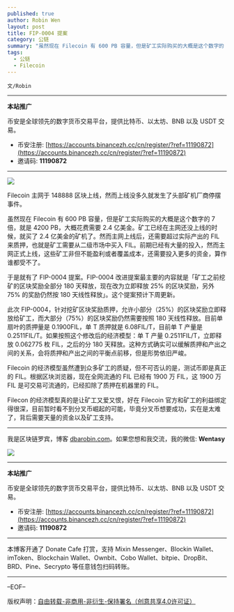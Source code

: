 ```yaml
---
published: true
author: Robin Wen
layout: post
title: FIP-0004 提案
category: 公链
summary: "虽然现在 Filecoin 有 600 PB 容量，但是矿工实际购买的大概是这个数字的 7 倍，就是 4200 PB，大概花费需要 2.4 亿美金。矿工已经在主网还没上线的时候，就买了 2.4 亿美金的矿机了。然而主网上线后，还需要超过实际产出的 FIL 来质押，也就是矿工需要从二级市场中买入 FIL。前期已经有大量的投入，然而主网正式上线，这些矿工非但不能盈利或者覆盖成本，还需要投入更多的资金，算作谁都受不了。Filecon 的经济模型真的是让矿工又爱又恨，好在 Filecoin 官方和矿工的利益绑定得很深，目前暂时看不到分叉币崛起的可能，毕竟分叉币想要成功，实在是太难了，背后需要天量的资金以及矿工支持。"
tags:
  - 公链
  - Filecoin
---
```


`文/Robin`

***

**本站推广**

币安是全球领先的数字货币交易平台，提供比特币、以太坊、BNB 以及 USDT 交易。

* 币安注册: [https://accounts.binancezh.cc/cn/register/?ref=11190872](https://accounts.binancezh.cc/cn/register/?ref=11190872)
* 邀请码: **11190872**

***

![](https://cdn.dbarobin.com/mebk5m1.png)

Filecoin 主网于 148888 区块上线，然而上线没多久就发生了头部矿机厂商停摆事件。

虽然现在 Filecoin 有 600 PB 容量，但是矿工实际购买的大概是这个数字的 7 倍，就是 4200 PB，大概花费需要 2.4 亿美金。矿工已经在主网还没上线的时候，就买了 2.4 亿美金的矿机了。然而主网上线后，还需要超过实际产出的 FIL 来质押，也就是矿工需要从二级市场中买入 FIL。前期已经有大量的投入，然而主网正式上线，这些矿工非但不能盈利或者覆盖成本，还需要投入更多的资金，算作谁都受不了。

于是就有了 FIP-0004 提案。FIP-0004 改进提案最主要的内容就是「矿工之前挖矿的区块奖励全部分 180 天释放，现在改为立即释放 25% 的区块奖励，另外 75% 的奖励仍然按 180 天线性释放」。这个提案预计下周更新。

此次 FIP-0004，针对挖矿区块奖励质押，允许小部分（25%）的区块奖励立即释放给矿工，而大部分（75%）的区块奖励仍然需要按照 180 天线性释放。目前单扇叶的质押量是 0.1900FIL，单 T 质押就是 6.08FIL/T，目前单 T 产量是 0.2511FIL/T。如果按照这个修改后的经济模型：单 T 产量 0.2511FIL/T，立即释放 0.062775 枚 FIL，之后的分 180 天释放。这种方式确实可以缓解质押和产出之间的关系，会将质押和产出之间的平衡点前移，但是形势依旧严峻。

Filecoin 的经济模型虽然遭到众多矿工的质疑，但不可否认的是，测试币即是真正的 FIL。根据区块浏览器，现在全网流通的 FIL 已经有 1900 万 FIL，这 1900 万 FIL 是可交易可流通的，已经扣除了质押在机器里的 FIL。

Filecon 的经济模型真的是让矿工又爱又恨，好在 Filecoin 官方和矿工的利益绑定得很深，目前暂时看不到分叉币崛起的可能，毕竟分叉币想要成功，实在是太难了，背后需要天量的资金以及矿工支持。

***

我是区块链罗宾，博客 [dbarobin.com](https://dbarobin.com/)。如果您想和我交流，我的微信: **Wentasy**

![](https://cdn.dbarobin.com/v4yywe2.png)

***

**本站推广**

币安是全球领先的数字货币交易平台，提供比特币、以太坊、BNB 以及 USDT 交易。

* 币安注册: [https://accounts.binancezh.cc/cn/register/?ref=11190872](https://accounts.binancezh.cc/cn/register/?ref=11190872)
* 邀请码: **11190872**

***

本博客开通了 Donate Cafe 打赏，支持 Mixin Messenger、Blockin Wallet、imToken、Blockchain Wallet、Ownbit、Cobo Wallet、bitpie、DropBit、BRD、Pine、Secrypto 等任意钱包扫码转账。

<center>
    <div class="--donate-button"
         data-button-id="f8b9df0d-af9a-460d-8258-d3f435445075"
    ></div>
</center>

***

–EOF–

版权声明：[自由转载-非商用-非衍生-保持署名（创意共享4.0许可证）](http://creativecommons.org/licenses/by-nc-nd/4.0/deed.zh)